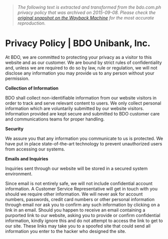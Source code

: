 > *The following text is extracted and transformed from the bdo.com.ph privacy policy that was archived on 2015-09-08. Please check the [original snapshot on the Wayback Machine](https://web.archive.org/web/20150908100635id_/https%3A//www.bdo.com.ph/privacy-policy) for the most accurate reproduction.*

# Privacy Policy | BDO Unibank, Inc.

At BDO, we are committed to protecting your privacy as a visitor to this website and as our customer. We are bound by strict rules of confidentiality and, unless we are required to do so by law, rule or regulation, we will not disclose any information you may provide us to any person without your permission.

**Collection of Information**

BDO shall collect non-identifiable information from our website visitors in order to track and serve relevant content to users. We only collect personal information which are voluntarily submitted by our website visitors. Information provided are kept secure and submitted to BDO customer care and communications teams for proper handling.

**Security**

We assure you that any information you communicate to us is protected. We have put in place state-of-the-art technology to prevent unauthorized users from accessing our systems.

**Emails and Inquiries**

Inquiries sent through our website will be stored in a secured system environment.

Since email is not entirely safe, we will not include confidential account information. A Customer Service Representative will get in touch with you should we require other information. We will never ask for account numbers, passwords, credit card numbers or other personal information through email nor ask you to confirm any such information by clicking on a link in an email. Should you happen to receive an email containing a purported link to our website, asking you to provide or confirm confidential information, kindly ignore this and do not attempt to access the link to get to our site. These links may take you to a spoofed site that could send all information you enter to the hacker who designed the site.
